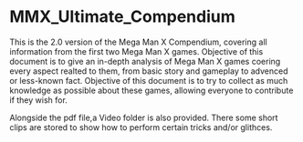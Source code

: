 # MMX_Ultimate_Compendium
This is the 2.0 version of the Mega Man X Compendium, covering all information 
from the first  two Mega Man X games.
Objective of this document is to give an in-depth analysis of Mega Man X games
coering every aspect realted to them, from basic story and gameplay
to advenced or less-known fact. Objective of this document is to try to collect 
as much knowledge as possible about these games, allowing everyone to contribute 
if they wish for.

Alongside the pdf file,a Video folder is also provided. There some short clips 
are stored to show how to perform certain tricks and/or glithces.